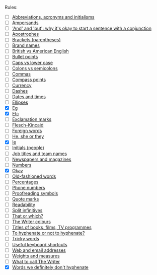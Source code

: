 Rules:
  - [ ] [Abbreviations, acronyms and initialisms](http://www.thewriter.com/what-we-think/style-guide/abbreviations-acronyms-and-initialisms/)
  - [ ] [Ampersands](http://www.thewriter.com/what-we-think/style-guide/ampersands/)
  - [ ] ['And' and 'but': why it's okay to start a sentence with a conjunction](http://www.thewriter.com/what-we-think/style-guide/and-and-but-why-its-okay-to-start-a-sentence-with-a-conjunction/)
  - [ ] [Apostrophes](http://www.thewriter.com/what-we-think/style-guide/apostrophes/)
  - [ ] [Brackets (parentheses)](http://www.thewriter.com/what-we-think/style-guide/brackets-parentheses/)
  - [ ] [Brand names](http://www.thewriter.com/what-we-think/style-guide/brand-names/)
  - [ ] [British vs American English](http://www.thewriter.com/what-we-think/style-guide/british-vs-american-english/)
  - [ ] [Bullet points](http://www.thewriter.com/what-we-think/style-guide/bullet-points/)
  - [ ] [Caps vs lower case](http://www.thewriter.com/what-we-think/style-guide/caps-vs-lower-case/)
  - [ ] [Colons vs semicolons](http://www.thewriter.com/what-we-think/style-guide/colons-and-semicolons/)
  - [ ] [Commas](http://www.thewriter.com/what-we-think/style-guide/commas/)
  - [ ] [Compass points](http://www.thewriter.com/what-we-think/style-guide/compass-points/)
  - [ ] [Currency](http://www.thewriter.com/what-we-think/style-guide/currency/)
  - [ ] [Dashes](http://www.thewriter.com/what-we-think/style-guide/dashes/)
  - [ ] [Dates and times](http://www.thewriter.com/what-we-think/style-guide/dates-and-times/)
  - [ ] [Ellipses](http://www.thewriter.com/what-we-think/style-guide/ellipses/)
  - [x] [Eg](http://www.thewriter.com/what-we-think/style-guide/etc/)
  - [x] [Etc](http://www.thewriter.com/what-we-think/style-guide/etc/)
  - [ ] [Exclamation marks](http://www.thewriter.com/what-we-think/style-guide/exclamation-marks/)
  - [ ] [Flesch-Kincaid](http://www.thewriter.com/what-we-think/style-guide/flesch-kincaid/)
  - [ ] [Foreign words](http://www.thewriter.com/what-we-think/style-guide/foreign-words/)
  - [ ] [He, she or they](http://www.thewriter.com/what-we-think/style-guide/he-she-or-they/)
  - [x] [Ie](http://www.thewriter.com/what-we-think/style-guide/etc/)
  - [ ] [Initials (people)](http://www.thewriter.com/what-we-think/style-guide/initials-people/)
  - [ ] [Job titles and team names](http://www.thewriter.com/what-we-think/style-guide/job-titles-and-team-names/)
  - [ ] [Newspapers and magazines](http://www.thewriter.com/what-we-think/style-guide/newspapers-and-magazines/)
  - [ ] [Numbers](http://www.thewriter.com/what-we-think/style-guide/numbers/)
  - [x] [Okay](http://www.thewriter.com/what-we-think/style-guide/okay/)
  - [ ] [Old-fashioned words](http://www.thewriter.com/what-we-think/style-guide/old-fashioned-words/)
  - [ ] [Percentages](http://www.thewriter.com/what-we-think/style-guide/percentages/)
  - [ ] [Phone numbers](http://www.thewriter.com/what-we-think/style-guide/phone-numbers/)
  - [ ] [Proofreading symbols](http://www.thewriter.com/what-we-think/style-guide/proofreading-symbols/)
  - [ ] [Quote marks](http://www.thewriter.com/what-we-think/style-guide/quote-marks/)
  - [ ] [Readability](http://www.thewriter.com/what-we-think/style-guide/readability/)
  - [ ] [Split infinitives](http://www.thewriter.com/what-we-think/style-guide/split-infinitives/)
  - [ ] [That or which?](http://www.thewriter.com/what-we-think/style-guide/that-or-which/)
  - [ ] [The Writer colours](http://www.thewriter.com/what-we-think/style-guide/the-writer-colours/)
  - [ ] [Titles of books, films, TV programmes](http://www.thewriter.com/what-we-think/style-guide/titles-of-books-films-tv-programmes/)
  - [ ] [To hyphenate or not to hyphenate?](http://www.thewriter.com/what-we-think/style-guide/to-hyphenate-or-not-to-hyphenate/)
  - [ ] [Tricky words](http://www.thewriter.com/what-we-think/style-guide/tricky-words/)
  - [ ] [Useful keyboard shortcuts](http://www.thewriter.com/what-we-think/style-guide/useful-keyboard-shortcuts/)
  - [ ] [Web and email addresses](http://www.thewriter.com/what-we-think/style-guide/web-and-email-addresses/)
  - [ ] [Weights and measures](http://www.thewriter.com/what-we-think/style-guide/weights-and-measures/)
  - [ ] [What to call The Writer](http://www.thewriter.com/what-we-think/style-guide/what-to-call-the-writer/)
  - [x] [Words we definitely don't hyphenate](http://www.thewriter.com/what-we-think/style-guide/words-we-definitely-dont-hyphenate-a-work-in-progress/)
